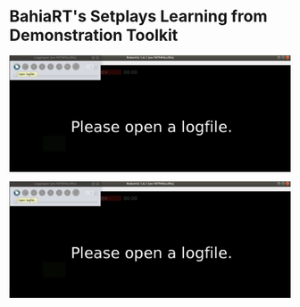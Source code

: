 # BahiaRT's Setplays Learning from Demonstration Toolkit



[RVizOpenFile]: /images/DemoMode-RViz1.png "Open a Game"

![Open a game file in RoboViz][RVizOpenFile]

![Open a game file in RoboViz](/images/DemoMode-RViz1.png)

